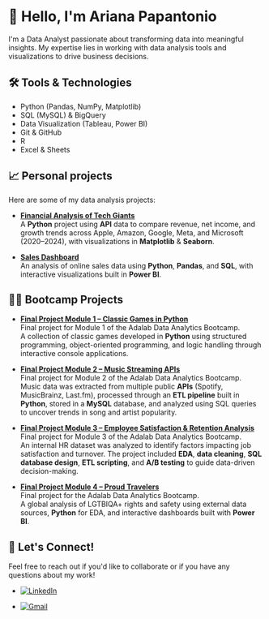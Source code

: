 # 👋 Hello, I'm Ariana Papantonio

I'm a Data Analyst passionate about transforming data into meaningful insights. My expertise lies in working with data analysis tools and visualizations to drive business decisions.


## 🛠️ Tools & Technologies

- Python (Pandas, NumPy, Matplotlib)
- SQL (MySQL) & BigQuery 
- Data Visualization (Tableau, Power BI)
- Git & GitHub
- R
- Excel & Sheets


## 📈 Personal projects

Here are some of my data analysis projects:

- [**Financial Analysis of Tech Giants**](https://github.com/ArianaPapantonio/Financial_Analysis_of_Tech_Giants)  
  A **Python** project using **API** data to compare revenue, net income, and growth trends across Apple, Amazon, Google, Meta, and Microsoft (2020–2024), with visualizations in **Matplotlib** & **Seaborn**.

- [**Sales Dashboard**](https://github.com/ArianaPapantonio/Online_Sales_Dataset)  
  An analysis of online sales data using **Python**, **Pandas**, and **SQL**, with interactive visualizations built in **Power BI**.



## 🧑‍🏫 Bootcamp Projects

- [**Final Project Module 1 – Classic Games in Python**](https://github.com/ArianaPapantonio/Final_project_module_1)  
  Final project for Module 1 of the Adalab Data Analytics Bootcamp.  
  A collection of classic games developed in **Python** using structured programming, object-oriented programming, and logic handling through interactive console applications.

- [**Final Project Module 2 – Music Streaming APIs**](https://github.com/ArianaPapantonio/Final_project_module_2)  
  Final project for Module 2 of the Adalab Data Analytics Bootcamp.  
  Music data was extracted from multiple public **APIs** (Spotify, MusicBrainz, Last.fm), processed through an **ETL pipeline** built in **Python**, stored in a **MySQL** database, and analyzed using SQL queries to uncover trends in song and artist popularity.

- [**Final Project Module 3 – Employee Satisfaction & Retention Analysis**](https://github.com/ArianaPapantonio/Final_project_module_3)  
  Final project for Module 3 of the Adalab Data Analytics Bootcamp.  
  An internal HR dataset was analyzed to identify factors impacting job satisfaction and turnover. The project included **EDA**, **data cleaning**, **SQL database design**, **ETL scripting**, and **A/B testing** to guide data-driven decision-making.

- [**Final Project Module 4 – Proud Travelers**](https://github.com/ArianaPapantonio/Proud_travelers)  
  Final project for the Adalab Data Analytics Bootcamp.  
  A global analysis of LGTBIQA+ rights and safety using external data sources, **Python** for EDA, and interactive dashboards built with **Power BI**.


## 🚀 Let's Connect!

Feel free to reach out if you'd like to collaborate or if you have any questions about my work!  
- <a href="https://www.linkedin.com/in/arianapapantonio/" target="_blank">
  <img src="https://img.shields.io/badge/LinkedIn-0077B5?style=for-the-badge&logo=linkedin&logoColor=white" alt="LinkedIn">
</a>

- <a href="mailto:arianapapantonio@gmail.com" target="_blank">
  <img src="https://img.shields.io/badge/Gmail-D14836?style=for-the-badge&logo=gmail&logoColor=white" alt="Gmail">
</a>


